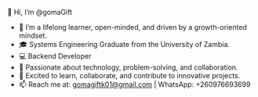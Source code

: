  👋 Hi, I’m @gomaGift
- 🌱 I’m a lifelong learner, open-minded, and driven by a growth-oriented mindset.  
- 🎓 Systems Engineering Graduate from the University of Zambia.
- 💻 Backend Developer
- 👀 Passionate about technology, problem-solving, and collaboration.
- 💞️ Excited to learn, collaborate, and contribute to innovative projects.  
- 📫 Reach me at: gomagiftk01@gmail.com | WhatsApp: +260976693699

<!---
gomaGift/gomaGift is a ✨ special ✨ repository because its `README.md` (this file) appears on your GitHub profile.
You can click the Preview link to take a look at your changes.
--->

